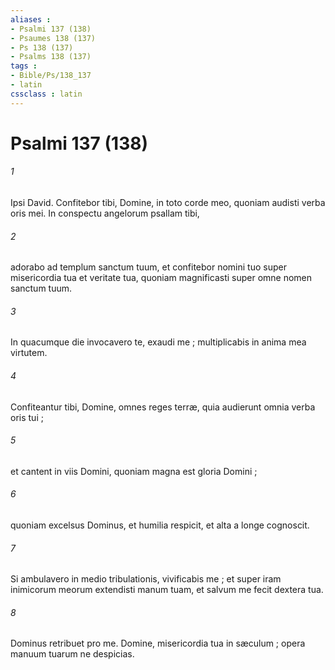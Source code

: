 ```yaml
---
aliases : 
- Psalmi 137 (138)
- Psaumes 138 (137)
- Ps 138 (137)
- Psalms 138 (137)
tags : 
- Bible/Ps/138_137
- latin
cssclass : latin
---
```


# Psalmi 137 (138)

###### 1
Ipsi David. Confitebor tibi, Domine, in toto corde meo, quoniam audisti verba oris mei. In conspectu angelorum psallam tibi,
###### 2
adorabo ad templum sanctum tuum, et confitebor nomini tuo super misericordia tua et veritate tua, quoniam magnificasti super omne nomen sanctum tuum.
###### 3
In quacumque die invocavero te, exaudi me ; multiplicabis in anima mea virtutem.
###### 4
Confiteantur tibi, Domine, omnes reges terræ, quia audierunt omnia verba oris tui ;
###### 5
et cantent in viis Domini, quoniam magna est gloria Domini ;
###### 6
quoniam excelsus Dominus, et humilia respicit, et alta a longe cognoscit.
###### 7
Si ambulavero in medio tribulationis, vivificabis me ; et super iram inimicorum meorum extendisti manum tuam, et salvum me fecit dextera tua.
###### 8
Dominus retribuet pro me. Domine, misericordia tua in sæculum ; opera manuum tuarum ne despicias.
